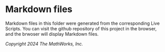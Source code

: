 # Markdown files

Markdown files in this folder were generated from the corresponding Live Scripts.
You can visit the github repository of this project in the browser,
and the brwoser will display Markdown files.

_Copyright 2024 The MathWorks, Inc._
